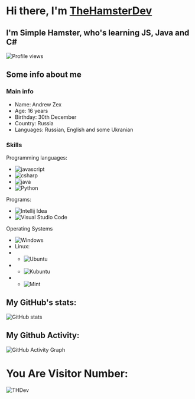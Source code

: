 # Hi there, I'm [TheHamsterDev](https://andrewzex.ru)
## I'm Simple Hamster, who's learning JS, Java and C#

![Profile views](https://gpvc.arturio.dev/Andrew-Zex)  

## Some info about me
### Main info
- Name: Andrew Zex
- Age: 16 years
- Birthday: 30th December
- Country: Russia
- Languages: Russian, English and some Ukranian

### Skills
Programming languages:
- ![javascript](https://img.shields.io/static/v1?label=&message=JavaScript&color=191919&style=for-the-badge&logo=JavaScript)
- ![csharp](https://img.shields.io/static/v1?label=&message=C%23&color=191919&style=for-the-badge&logo=C%20Sharp&logoColor=239120)
- ![java](https://img.shields.io/static/v1?label=&message=Java&color=191919&style=for-the-badge&logo=Oracle&logoColor=FF6600)
- ![Python](https://img.shields.io/badge/python-191919?style=for-the-badge&logo=python&logoColor=ffdd54)

Programs:
- ![Intellij Idea](https://img.shields.io/static/v1?label=&message=IntelliJ+IDEA&color=191919&style=for-the-badge&logo=Intellij%20Idea&logoColor=ffffff)
- ![Visual Studio Code](https://img.shields.io/static/v1?label=&message=VSCode&color=191919&style=for-the-badge&logo=Visual+Studio+Code&logoColor=007ACC)

Operating Systems
- ![Windows](https://img.shields.io/static/v1?label=&message=Windows&color=191919&style=for-the-badge&logo=Windows&logoColor=007ACC)
- Linux:
- - ![Ubuntu](https://img.shields.io/static/v1?label=&message=Ubuntu&color=191919&style=for-the-badge&logo=Ubuntu&logoColor=FF6600)
- - ![Kubuntu](https://img.shields.io/static/v1?label=&message=Kubuntu&color=191919&style=for-the-badge&logo=Kubuntu&logoColor=0079C1)
- - ![Mint](https://img.shields.io/static/v1?label=&message=Linux+Mint&color=191919&style=for-the-badge&logo=Linux+Mint&logoColor=87CF3E)
## My GitHub's stats:
![GitHub stats](https://github-readme-stats.vercel.app/api?username=Andrew-Zex&theme=radical&show_icons=true&title_color=00FF00)  


## My Github Activity: 
![GitHub Activity Graph](https://activity-graph.herokuapp.com/graph?username=Andrew-Zex)  



# You Are Visitor Number:
![THDev](https://count.getloli.com/get/@THDev?theme=gelbooru)
